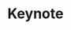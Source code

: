 ---
sequence_id: 5
speaker: Thomas Kipf
title: Keynote
webpage: https://tkipf.github.io/
time: 13:30 - 14:45
---